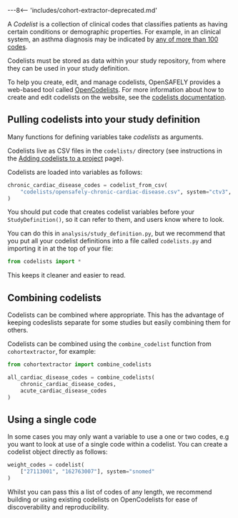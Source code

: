 ---8<-- 'includes/cohort-extractor-deprecated.md'

A *Codelist* is a collection of clinical codes that classifies patients as having certain conditions or demographic properties. For example, in an clinical system, an asthma diagnosis may be indicated by [any of more than 100 codes](https://www.opencodelists.org/codelist/primis-covid19-vacc-uptake/ast/v1/#full-list).

Codelists must be stored as data within your study repository, from where they can be used in your study definition.

To help you create, edit, and manage codelists, OpenSAFELY provides a web-based tool called [OpenCodelists](https://www.opencodelists.org). For more information about how to create and edit codelists on the  website, see the [codelists documentation](codelist-intro.md).

## Pulling codelists into your study definition

Many functions for defining variables take *codelists* as arguments.

Codelists live as CSV files in the `codelists/` directory (see instructions in the [Adding codelists to a project](codelist-project.md) page).

Codelists are loaded into variables as follows:

```py
chronic_cardiac_disease_codes = codelist_from_csv(
    "codelists/opensafely-chronic-cardiac-disease.csv", system="ctv3", column="CTV3ID"
)
```

You should put code that creates codelist variables before your `StudyDefinition()`, so it can refer to them, and users know where to look.

You can do this in `analysis/study_definition.py`, but we recommend that you put all your codelist definitions into a file called `codelists.py` and importing it in at the top of your file:

```py
from codelists import *
```

This keeps it cleaner and easier to read.

## Combining codelists

Codelists can be combined where appropriate.
This has the advantage of keeping codeslists separate for some studies but easily combining them for others.


Codelists can be combined using the `combine_codelist` function from `cohortextractor`, for example:

```py
from cohortextractor import combine_codelists

all_cardiac_disease_codes = combine_codelists(
    chronic_cardiac_disease_codes,
    acute_cardiac_disease_codes
)
```

## Using a single code

In some cases you may only want a variable to use a one or two codes, e.g you want to look at use of a single code within a codelist. You can create a codelist object directly as follows:

```py
weight_codes = codelist(
    ["27113001", "162763007"], system="snomed"
)
```

Whilst you can pass this a list of codes of any length, we recommend building or using existing codelists on OpenCodelists for ease of discoverability and reproducibility.
